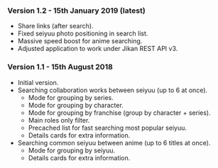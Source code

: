 
### Version 1.2 - 15th January 2019 (latest)

* Share links (after search).
* Fixed seiyuu photo positioning in search list.
* Massive speed boost for anime searching.
* Adjusted application to work under Jikan REST API v3.

### Version 1.1 - 15th August 2018

* Initial version.
* Searching collaboration works between seiyuu (up to 6 at once).
    * Mode for grouping by series.
    * Mode for grouping by character.
    * Mode for grouping by franchise (group by character + series).
    * Main roles only filter.
    * Precached list for fast searching most popular seiyuu.
    * Details cards for extra information.
* Searching common seiyuu between anime (up to 6 titles at once).
    * Mode for grouping by seiyuu.
    * Details cards for extra information.